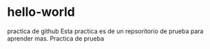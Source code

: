 # hello-world
practica de github
 Esta practica es de un repsoritorio de prueba para aprender mas.
Practica de prueba
